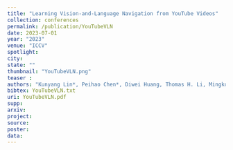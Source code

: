 ```yaml
---
title: "Learning Vision-and-Language Navigation from YouTube Videos"
collection: conferences
permalink: /publication/YouTubeVLN
date: 2023-07-01
year: "2023"
venue: "ICCV"
spotlight:
city: 
state: ""
thumbnail: "YouTubeVLN.png"
teaser : 
authors: "Kunyang Lin*, Peihao Chen*, Diwei Huang, Thomas H. Li, Mingkui Tan, Chuang Gan"
bibtex: YouTubeVLN.txt
uri: YouTubeVLN.pdf
supp:
arxiv: 
project: 
source:
poster: 
data:
---
```

